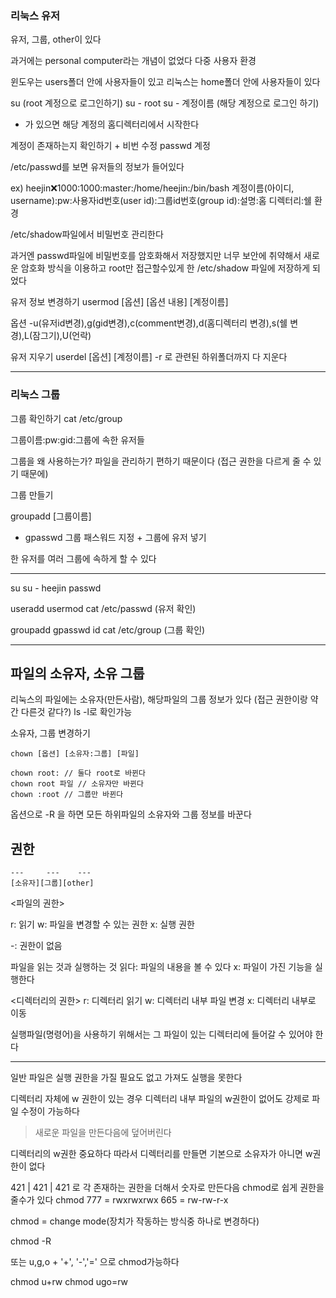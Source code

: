 ### 리눅스 유저

유저, 그룹, other이 있다

과거에는 personal computer라는 개념이 없었다
다중 사용자 환경

윈도우는 users폴더 안에 사용자들이 있고 
리눅스는 home폴더 안에 사용자들이 있다

su (root 계정으로 로그인하기)
su - root 
su - 계정이름
(해당 계정으로 로그인 하기)

- 가 있으면 해당 계정의 홈디렉터리에서 시작한다

계정이 존재하는지 확인하기 + 비번 수정
passwd 계정

/etc/passwd를 보면 유저들의 정보가 들어있다

ex)
heejin:x:1000:1000:master:/home/heejin:/bin/bash
계정이름(아이디, username):pw:사용자id번호(user id):그룹id번호(group id):설명:홈 디렉터리:쉘 환경

/etc/shadow파일에서 비밀번호 관리한다

과거엔 passwd파일에 비밀번호를 암호화해서 저장했지만 너무 보안에 취약해서
새로운 암호화 방식을 이용하고 root만 접근할수있게 한 /etc/shadow 파일에 저장하게 되었다


유저 정보 변경하기
usermod [옵션] [옵션 내용] [계정이름]

옵션 
-u(유저id변경),g(gid변경),c(comment변경),d(홈디렉터리 변경),s(쉘 변경),L(잠그기),U(언락)

유저 지우기
userdel [옵션] [계정이름]
-r 로 관련된 하위폴더까지 다 지운다


---

### 리눅스 그룹


그룹 확인하기
cat /etc/group

그룹이름:pw:gid:그룹에 속한 유저들

그룹을 왜 사용하는가?
파일을 관리하기 편하기 때문이다 (접근 권한을 다르게 줄 수 있기 때문에)

그룹 만들기

groupadd [그룹이름]

- gpasswd
그룹 패스워드 지정 + 그룹에 유저 넣기 

한 유저를 여러 그룹에 속하게 할 수 있다    

---

su
su - heejin
passwd

useradd
usermod
cat /etc/passwd (유저 확인)

groupadd
gpasswd
id
cat /etc/group (그룹 확인)


---

## 파일의 소유자, 소유 그룹

리눅스의 파일에는
소유자(만든사람), 해당파일의 그룹 정보가 있다 (접근 권한이랑 약간 다른것 같다?)
ls -l로 확인가능

소유자, 그룹 변경하기
```
chown [옵션] [소유자:그룹] [파일]

chown root: // 둘다 root로 바뀐다
chown root 파일 // 소유자만 바뀐다
chown :root // 그룹만 바뀐다

```

옵션으로 -R 을 하면 모든 하위파일의 소유자와 그룹 정보를 바꾼다


## 권한

```
---     ---    ---
[소유자][그룹][other]
```

<파일의 권한>

r: 읽기
w: 파일을 변경할 수 있는 권한
x: 실행 권한

-: 권한이 없음

파일을 읽는 것과 실행하는 것
읽다: 파일의 내용을 볼 수 있다
x: 파일이 가진 기능을 실행한다

<디렉터리의 권한>
r: 디렉터리 읽기
w: 디렉터리 내부 파일 변경
x: 디렉터리 내부로 이동

실행파일(명령어)을 사용하기 위해서는 그 파일이 있는 디렉터리에 들어갈 수 있어야 한다


---

일반 파일은 실행 권한을 가질 필요도 없고 가져도 실행을 못한다


디렉터리 자체에 w 권한이 있는 경우 디렉터리 내부 파일의 w권한이 없어도 강제로 파일 수정이 가능하다
>새로운 파일을 만든다음에 덮어버린다

디렉터리의 w권한 중요하다
따라서 디렉터리를 만들면 기본으로 소유자가 아니면 w권한이 없다

421 | 421 | 421 로 각 존재하는 권한을 더해서 숫자로 만든다음
chmod로 쉽게 권한을 줄수가 있다
chmod 777 = rwxrwxrwx
665 = rw-rw-r-x

chmod = change mode(장치가 작동하는 방식중 하나로 변경하다)

chmod -R 

또는 u,g,o + '+', '-','=' 으로 chmod가능하다

chmod u+rw
chmod ugo=rw
